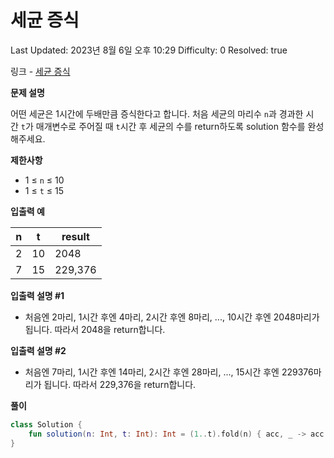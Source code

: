 # 세균 증식

Last Updated: 2023년 8월 6일 오후 10:29
Difficulty: 0
Resolved: true

링크 - [세균 증식](https://school.programmers.co.kr/learn/courses/30/lessons/120910)

**문제 설명**

어떤 세균은 1시간에 두배만큼 증식한다고 합니다. 처음 세균의 마리수 `n`과 경과한 시간 `t`가 매개변수로 주어질 때 `t`시간 후 세균의 수를 return하도록 solution 함수를 완성해주세요.

**제한사항**

- 1 ≤ `n` ≤ 10
- 1 ≤ `t` ≤ 15

**입출력 예**

| n | t | result |
| --- | --- | --- |
| 2 | 10 | 2048 |
| 7 | 15 | 229,376 |

**입출력 설명 #1**

- 처음엔 2마리, 1시간 후엔 4마리, 2시간 후엔 8마리, ..., 10시간 후엔 2048마리가 됩니다. 따라서 2048을 return합니다.

**입출력 설명 #2**

- 처음엔 7마리, 1시간 후엔 14마리, 2시간 후엔 28마리, ..., 15시간 후엔 229376마리가 됩니다. 따라서 229,376을 return합니다.

**풀이**

```kotlin
class Solution {
    fun solution(n: Int, t: Int): Int = (1..t).fold(n) { acc, _ -> acc * 2 }
}
```